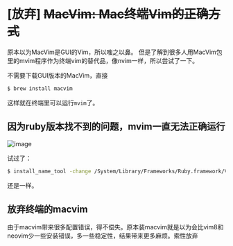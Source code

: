 # [放弃] ~~MacVim: Mac终端Vim的正确方式~~

原本以为MacVim是GUI的Vim，所以嗤之以鼻。
但是了解到很多人用MacVim包里的mvim程序作为终端vim的替代品，像nvim一样，所以尝试了一下。

不需要下载GUI版本的MacVim，直接
```sh
$ brew install macvim
```
这样就在终端里可以运行`mvim`了。



## 因为ruby版本找不到的问题，mvim一直无法正确运行

![image](https://user-images.githubusercontent.com/14041622/52398410-e772f100-2af3-11e9-8d3b-b7b4743e3b2b.png)

试过了：
```sh
$ install_name_tool -change /System/Library/Frameworks/Ruby.framework/Versions/2.0/usr/lib/libruby.2.0.0.dylib  /System/Library/Frameworks/Ruby.framework/Versions/2.3/usr/lib/libruby.2.3.0.dylib /usr/local/Cellar/macvim/8.1-154/MacVim.app/Contents/MacOS/Vim
```
还是一样。


## 放弃终端的macvim

由于macvim带来很多配置错误，得不偿失。原本装macvim就是以为会比vim8和neovim少一些安装错误，多一些稳定性，结果带来更多麻烦。索性放弃

